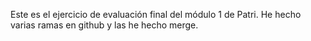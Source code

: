 Este es el ejercicio de evaluación final del módulo 1 de Patri.
He hecho varias ramas en github y las he hecho merge.
